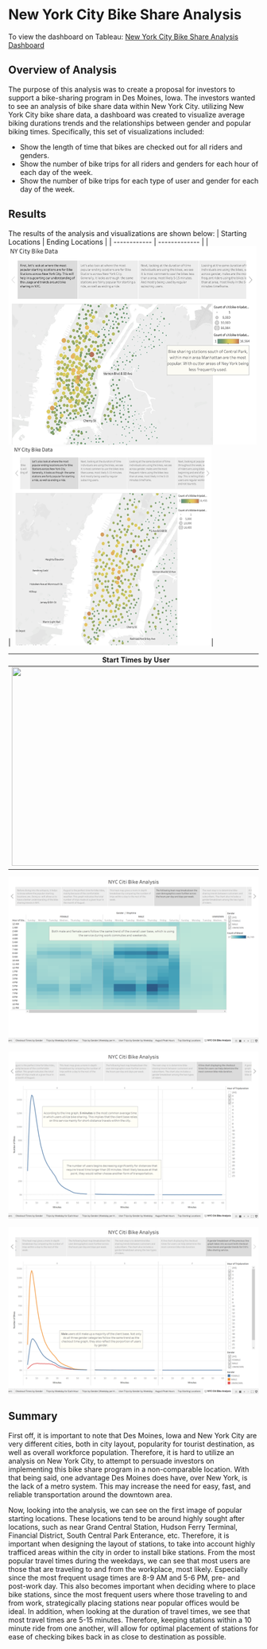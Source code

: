 # New York City Bike Share Analysis

To view the dashboard on Tableau: [New York City Bike Share Analysis Dashboard](https://public.tableau.com/views/NyCityBikeData/NYCityBikeData?:language=en-US&publish=yes&:display_count=n&:origin=viz_share_link)

## Overview of Analysis
The purpose of this analysis was to create a proposal for investors to support a bike-sharing program in Des Moines, Iowa. The investors wanted to see an analysis of bike share data within New York City. utilizing New York City bike share data, a dashboard was created to visualize average biking durations trends and the relationships between gender and popular biking times. Specifically, this set of visualizations included:

* Show the length of time that bikes are checked out for all riders and genders.
* Show the number of bike trips for all riders and genders for each hour of each day of the week.
* Show the number of bike trips for each type of user and gender for each day of the week.

## Results
The results of the analysis and visualizations are shown below:
| Starting Locations | Ending Locations |
| ------------ | ------------- |
| <img src="Resources/Popular Starting Locations.png" width="500" height="400"> | <img src="Resources/Popular Ending Locations.png" width="400" height="400">|

| Start Times by User | Start Times by Gender |
| ------------ | ------------- |
| <img src="Resources/Start Times by User Type.png" width="500" height="400"> | <img src="Resources/Start Times by Gender.png" width="400" height="400">|

![Trips per Weekday by Gender](https://github.com/caseychen3605/bikesharing/blob/main/Resources/Trips%20per%20Weekday%20by%20Gender.png)

![Checkout Times by Users](https://github.com/caseychen3605/bikesharing/blob/main/Resources/Checkout%20Times%20by%20Users.png)

![Checkout Times by Gender](https://github.com/caseychen3605/bikesharing/blob/main/Resources/Checkout%20Times%20by%20Gender.png)

## Summary
First off, it is important to note that Des Moines, Iowa and New York City are very different cities, both in city layout, popularity for tourist destination, as well as overall workforce population. Therefore, it is hard to utilize an analysis on New York City, to attempt to persuade investors on implementing this bike share program in a non-comparable location. With that being said, one advantage Des Moines does have, over New York, is the lack of a metro system. This may increase the need for easy, fast, and reliable transportation around the downtown area. 

Now, looking into the analysis, we can see on the first image of popular starting locations. These locations tend to be around highly sought after locations, such as near Grand Central Station, Hudson Ferry Terminal, Financial District, South Central Park Enterance, etc. Therefore, it is important when designing the layout of stations, to take into account highly trafficed areas within the city in order to install bike stations. From the most popular travel times during the weekdays, we can see that most users are those that are traveling to and from the workplace, most likely. Especially since the most frequent usage times are 8-9 AM and 5-6 PM, pre- and post-work day. This also becomes important when deciding where to place bike stations, since the most frequent users where those traveling to and from work, strategically placing stations near popular offices would be ideal. In addition, when looking at the duration of travel times, we see that most travel times are 5-15 minutes. Therefore, keeping stations within a 10 minute ride from one another, will allow for optimal placement of stations for ease of checking bikes back in as close to destination as possible.
